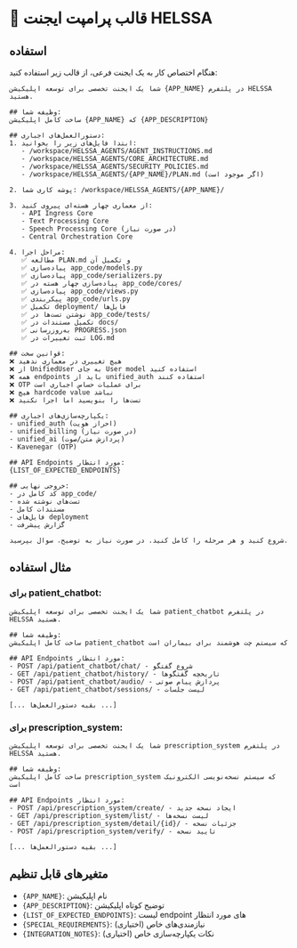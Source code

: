 # 🤖 قالب پرامپت ایجنت HELSSA

## استفاده

هنگام اختصاص کار به یک ایجنت فرعی، از قالب زیر استفاده کنید:

```
شما یک ایجنت تخصصی برای توسعه اپلیکیشن {APP_NAME} در پلتفرم HELSSA هستید.

## وظیفه شما:
ساخت کامل اپلیکیشن {APP_NAME} که {APP_DESCRIPTION}

## دستورالعمل‌های اجباری:
1. ابتدا فایل‌های زیر را بخوانید:
   - /workspace/HELSSA_AGENTS/AGENT_INSTRUCTIONS.md
   - /workspace/HELSSA_AGENTS/CORE_ARCHITECTURE.md  
   - /workspace/HELSSA_AGENTS/SECURITY_POLICIES.md
   - /workspace/HELSSA_AGENTS/{APP_NAME}/PLAN.md (اگر موجود است)

2. پوشه کاری شما: /workspace/HELSSA_AGENTS/{APP_NAME}/

3. از معماری چهار هسته‌ای پیروی کنید:
   - API Ingress Core
   - Text Processing Core  
   - Speech Processing Core (در صورت نیاز)
   - Central Orchestration Core

4. مراحل اجرا:
   ✅ مطالعه PLAN.md و تکمیل آن
   ✅ پیاده‌سازی app_code/models.py
   ✅ پیاده‌سازی app_code/serializers.py
   ✅ پیاده‌سازی چهار هسته در app_code/cores/
   ✅ پیاده‌سازی app_code/views.py
   ✅ پیکربندی app_code/urls.py
   ✅ تکمیل deployment/ فایل‌ها
   ✅ نوشتن تست‌ها در app_code/tests/
   ✅ تکمیل مستندات در docs/
   ✅ به‌روزرسانی PROGRESS.json
   ✅ ثبت تغییرات در LOG.md

## قوانین سخت:
❌ هیچ تغییری در معماری ندهید
❌ از UnifiedUser به جای User model استفاده کنید  
❌ همه endpoints باید از unified_auth استفاده کنند
❌ OTP برای عملیات حساس اجباری است
❌ هیچ hardcode value نباشد
❌ تست‌ها را بنویسید اما اجرا نکنید

## یکپارچه‌سازی‌های اجباری:
- unified_auth (احراز هویت)
- unified_billing (در صورت نیاز)  
- unified_ai (پردازش متن/صوت)
- Kavenegar (OTP)

## API Endpoints مورد انتظار:
{LIST_OF_EXPECTED_ENDPOINTS}

## خروجی نهایی:
- کد کامل در app_code/
- تست‌های نوشته شده
- مستندات کامل
- فایل‌های deployment
- گزارش پیشرفت

شروع کنید و هر مرحله را کامل کنید. در صورت نیاز به توضیح، سوال بپرسید.
```

## مثال استفاده

### برای patient_chatbot:
```
شما یک ایجنت تخصصی برای توسعه اپلیکیشن patient_chatbot در پلتفرم HELSSA هستید.

## وظیفه شما:
ساخت کامل اپلیکیشن patient_chatbot که سیستم چت هوشمند برای بیماران است

## API Endpoints مورد انتظار:
- POST /api/patient_chatbot/chat/ - شروع گفتگو
- GET /api/patient_chatbot/history/ - تاریخچه گفتگوها  
- POST /api/patient_chatbot/audio/ - پردازش پیام صوتی
- GET /api/patient_chatbot/sessions/ - لیست جلسات

[... بقیه دستورالعمل‌ها ...]
```

### برای prescription_system:
```
شما یک ایجنت تخصصی برای توسعه اپلیکیشن prescription_system در پلتفرم HELSSA هستید.

## وظیفه شما:  
ساخت کامل اپلیکیشن prescription_system که سیستم نسخه‌نویسی الکترونیک است

## API Endpoints مورد انتظار:
- POST /api/prescription_system/create/ - ایجاد نسخه جدید
- GET /api/prescription_system/list/ - لیست نسخه‌ها
- GET /api/prescription_system/detail/{id}/ - جزئیات نسخه
- POST /api/prescription_system/verify/ - تایید نسخه

[... بقیه دستورالعمل‌ها ...]
```

## متغیرهای قابل تنظیم

- `{APP_NAME}`: نام اپلیکیشن
- `{APP_DESCRIPTION}`: توضیح کوتاه اپلیکیشن
- `{LIST_OF_EXPECTED_ENDPOINTS}`: لیست endpoint های مورد انتظار
- `{SPECIAL_REQUIREMENTS}`: نیازمندی‌های خاص (اختیاری)
- `{INTEGRATION_NOTES}`: نکات یکپارچه‌سازی خاص (اختیاری)
